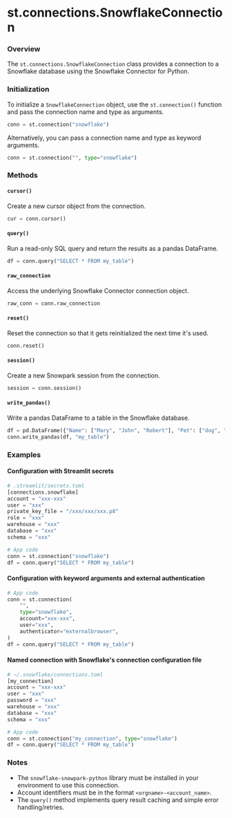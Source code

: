 **st.connections.SnowflakeConnection**
=====================================

### Overview

The `st.connections.SnowflakeConnection` class provides a connection to a Snowflake database using the Snowflake Connector for Python.

### Initialization

To initialize a `SnowflakeConnection` object, use the `st.connection()` function and pass the connection name and type as arguments.
```python
conn = st.connection("snowflake")
```
Alternatively, you can pass a connection name and type as keyword arguments.
```python
conn = st.connection("", type="snowflake")
```
### Methods

#### `cursor()`

Create a new cursor object from the connection.
```python
cur = conn.cursor()
```
#### `query()`

Run a read-only SQL query and return the results as a pandas DataFrame.
```python
df = conn.query("SELECT * FROM my_table")
```
#### `raw_connection`

Access the underlying Snowflake Connector connection object.
```python
raw_conn = conn.raw_connection
```
#### `reset()`

Reset the connection so that it gets reinitialized the next time it's used.
```python
conn.reset()
```
#### `session()`

Create a new Snowpark session from the connection.
```python
session = conn.session()
```
#### `write_pandas()`

Write a pandas DataFrame to a table in the Snowflake database.
```python
df = pd.DataFrame({"Name": ["Mary", "John", "Robert"], "Pet": ["dog", "cat", "bird"]})
conn.write_pandas(df, "my_table")
```
### Examples

#### Configuration with Streamlit secrets
```python
# .streamlit/secrets.toml
[connections.snowflake]
account = "xxx-xxx"
user = "xxx"
private_key_file = "/xxx/xxx/xxx.p8"
role = "xxx"
warehouse = "xxx"
database = "xxx"
schema = "xxx"

# App code
conn = st.connection("snowflake")
df = conn.query("SELECT * FROM my_table")
```
#### Configuration with keyword arguments and external authentication
```python
# App code
conn = st.connection(
    "",
    type="snowflake",
    account="xxx-xxx",
    user="xxx",
    authenticator="externalbrowser",
)
df = conn.query("SELECT * FROM my_table")
```
#### Named connection with Snowflake's connection configuration file
```python
# ~/.snowflake/connections.toml
[my_connection]
account = "xxx-xxx"
user = "xxx"
password = "xxx"
warehouse = "xxx"
database = "xxx"
schema = "xxx"

# App code
conn = st.connection("my_connection", type="snowflake")
df = conn.query("SELECT * FROM my_table")
```
### Notes

* The `snowflake-snowpark-python` library must be installed in your environment to use this connection.
* Account identifiers must be in the format `<orgname>-<account_name>`.
* The `query()` method implements query result caching and simple error handling/retries.